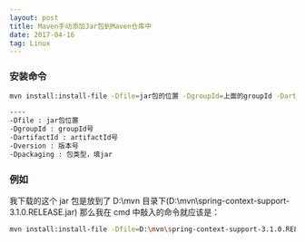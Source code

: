 ```yaml
---
layout: post
title: Maven手动添加Jar包到Maven仓库中
date: 2017-04-16
tag: Linux
---
```


### 安装命令

```bash
mvn install:install-file -Dfile=jar包的位置 -DgroupId=上面的groupId -DartifactId=上面的artifactId -Dversion=上面的version -Dpackaging=jar

----
-Dfile : jar包位置
-DgroupId : groupId号
-DartifactId : artifactId号
-Dversion : 版本号
-Dpackaging : 包类型，填jar 

```

### 例如

我下载的这个 jar 包是放到了 D:\mvn 目录下(D:\mvn\spring-context-support-3.1.0.RELEASE.jar)
那么我在 cmd 中敲入的命令就应该是：

```bash
mvn install:install-file -Dfile=D:\mvn\spring-context-support-3.1.0.RELEASE.jar -DgroupId=org.springframework -DartifactId=spring-context-support -Dversion=3.1.0.RELEASE -Dpackaging=jar
```




